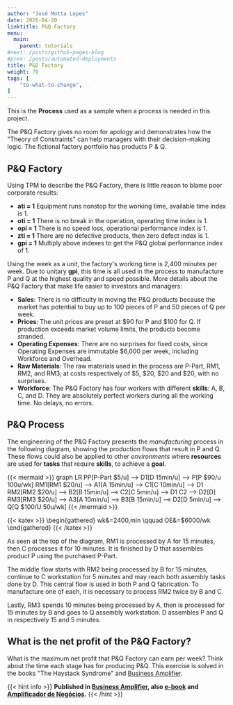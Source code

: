 ```yaml
---
author: "José Motta Lopes"
date: 2020-04-20
linktitle: P&Q Factory
menu:
  main:
    parent: tutorials
#next: /posts/github-pages-blog
#prev: /posts/automated-deployments
title: P&Q Factory
weight: 70
tags: [
    "to-what-to-change",
]
---
```


This is the **Process** used as a sample when a process is needed in this project.

The P&Q Factory gives no room for apology and demonstrates how the "Theory of Constraints" can help managers with their decision-making logic. The fictional factory portfolio has products P & Q.

## P&Q Factory

Using TPM to describe the P&Q Factory, there is little reason to blame poor corporate results:

- **ati = 1** Equipment runs nonstop for the working time, available time index is 1.
- **oti = 1** There is no break in the operation, operating time index is 1.
- **opi = 1** There is no speed loss, operational performance index is 1.
- **zti = 1** There are no defective products, then zero defect index is 1.
- **gpi = 1** Multiply above indexes to get the P&Q global performance index of 1.

Using the week as a unit, the factory's working time is 2,400 minutes per week. Due to unitary **gpi**, this time is all used in the process to manufacture P and Q at the highest quality and speed possible. More details about the P&Q Factory that make life easier to investors and managers:

- **Sales**: There is no difficulty in moving the P&Q products because the market
has potential to buy up to 100 pieces of P and 50 pieces of Q per week.
- **Prices**: The unit prices are preset at $90 for P and $100 for Q. If production exceeds market volume limits, the products become stranded.
- **Operating Expenses**: There are no surprises for fixed costs, since Operating Expenses are immutable $6,000 per week, including Workforce and Overhead.
- **Raw Materials**: The raw materials used in the process are P-Part, RM1, RM2, and RM3, at costs respectively of $5, $20, $20 and $20, with no surprises.
- **Workforce**: The P&Q Factory has four workers with different **skills**: A, B, C, and D. They are absolutely perfect workers during all the working time. No delays, no errors.

## P&Q Process

The engineering of the P&Q Factory presents the *manufacturing* process in the following diagram, showing the production flows that result in P and Q. These flows could also be applied to other *environments* where **resources** are used for **tasks** that require **skills**, to achieve a **goal**.

{{< mermaid >}}
graph LR
    PP[P-Part $5/u] --> D1[D 15min/u] --> P[P $90/u 100u/wk]
    RM1[RM1 $20/u] --> A1[A 15min/u] --> C1[C 10min/u] --> D1
    RM2[RM2 $20/u] --> B2[B 15min/u] --> C2[C 5min/u] --> D1
    C2 --> D2[D]
    RM3[RM3 $20/u] --> A3[A 10min/u] --> B3[B 15min/u] --> D2[D 5min/u] --> Q[Q $100/U 50u/wk]
{{< /mermaid >}}

{{< katex >}}
\begin{gathered}
   wk&=2400\,min \qquad
   OE&=\$6000/wk
\end{gathered}
{{< /katex >}}

As seen at the top of the diagram, RM1 is processed by A for 15 minutes, then C processes it for 10 minutes. It is finished by D that assembles product P using the purchased P-Part.

The middle flow starts with RM2 being processed by B for 15 minutes, continue to C workstation for 5 minutes and may reach both assembly tasks done by D. This central flow is used in both P and Q fabrication. To manufacture one of each, it is necessary to process RM2 twice by B and C.

Lastly, RM3 spends 10 minutes being processed by A, then is processed for 15 minutes by B and goes to Q assembly workstation. D assembles P and Q in respectively 15 and 5 minutes.

## What is the net profit of the P&Q Factory?

What is the maximum net profit that P&Q Factory can earn per week? Think about the time each stage has for producing P&Q. This exercise is solved in the books "The Haystack Syndrome" and [Business Amplifier](https://www.amazon.com/Business-Amplifier-M-Sc-Motta-Lopes/dp/B083XGK14Q).

{{< hint info >}}
**Published in [Business Amplifier](https://www.amazon.com/Business-Amplifier-M-Sc-Motta-Lopes/dp/B083XGK14Q), also [e-book](https://www.amazon.com/Business-Amplifier-Jose-Motta-Lopes-ebook-dp-B086L6V6QY/dp/B086L6V6QY/) and [Amplificador de Negócios](https://www.amazon.com/M-Sc-Jose-Motta-Lopes/dp/8592301009).**
{{< /hint >}}
